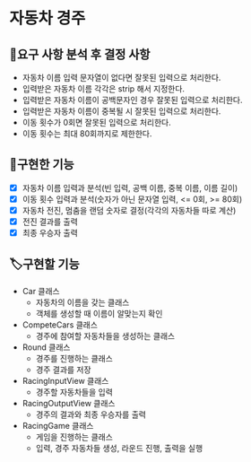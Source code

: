 # 자동차 경주
## 📝요구 사항 분석 후 결정 사항
* 자동차 이름 입력 문자열이 없다면 잘못된 입력으로 처리한다.
* 입력받은 자동차 이름 각각은 strip 해서 지정한다.
* 입력받은 자동차 이름이 공백문자인 경우 잘못된 입력으로 처리한다.
* 입력받은 자동차 이름이 중복될 시 잘못된 입력으로 처리한다.
* 이동 횟수가 0회면 잘못된 입력으로 처리한다.
* 이동 횟수는 최대 80회까지로 제한한다.
## 🔖구현한 기능
- [x] 자동차 이름 입력과 분석(빈 입력, 공백 이름, 중복 이름, 이름 길이)
- [x] 이동 횟수 입력과 분석(숫자가 아닌 문자열 입력, <= 0회, >= 80회)
- [x] 자동차 전진, 멈춤을 랜덤 숫자로 결정(각각의 자동차들 따로 계산)
- [x] 전진 결과를 출력
- [x] 최종 우승자 출력
## 🏷️구현할 기능
* Car 클래스
    * 자동차의 이름을 갖는 클래스
    * 객체를 생성할 때 이름이 알맞는지 확인
* CompeteCars 클래스
    * 경주에 참여할 자동차들을 생성하는 클래스
* Round 클래스
    * 경주를 진행하는 클래스
    * 경주 결과를 저장
* RacingInputView 클래스
    * 경주할 자동차들을 입력
* RacingOutputView 클래스
    * 경주의 결과와 최종 우승자를 출력
* RacingGame 클래스
    * 게임을 진행하는 클래스
    * 입력, 경주 자동차들 생성, 라운드 진행, 출력을 실행